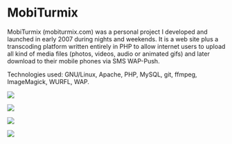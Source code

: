 # MobiTurmix

MobiTurmix (mobiturmix.com)  was a personal project I developed and launched in early 2007 during nights and weekends. It is a web site plus a transcoding platform written entirely in PHP to allow internet users to upload all kind of media files (photos, videos, audio or animated gifs) and later download to their mobile phones via SMS WAP-Push.

Technologies used: GNU/Linux, Apache, PHP, MySQL, git, ffmpeg, ImageMagick, WURFL, WAP.

![](http://www.lafruitera.com/mobiturmix-frontpage.jpg)

![](http://www.lafruitera.com/mobiturmix-handset-preview.jpg)

![](http://www.lafruitera.com/ng2-daterange-picker.gif)

![](http://www.lafruitera.com/ng2-daterange-picker.gif)

